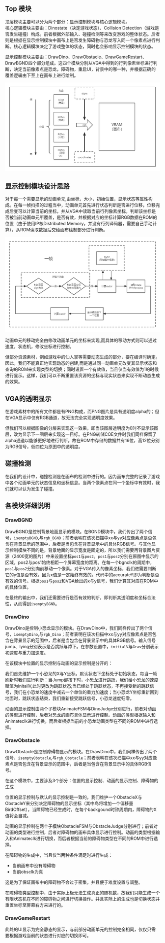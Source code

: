 ## Top 模块

顶层模块主要可以分为两个部分：显示控制模块与核心逻辑模块。  
核心逻辑模块主要由：Dinostate（决定游戏状态）、Collision Detection（游戏是否发生碰撞）构成。前者根据外部输入、碰撞检测等来改变游戏的整体状态。后者则是根据在显示控制模块中画布上是否发生障碍物与恐龙写入同一个像素点进行判断。核心逻辑模块决定了游戏整体的状态，同时也会影响显示控制模块的状态。

显示控制模块主要由：DrawDino、DrawObstacle、DrawGameRestart、DrawBGND四个部分组成。这四个模块分别从VGA中得到的行列像素坐标进行判断，决定当前像素点是恐龙，障碍物，重启UI，背景中的哪一种，并根据正确的覆盖逻辑由下至上在画布上进行绘制。

![](./assets/image.png)

## 显示控制模块设计思路

对于每一个需要显示的动画单元,由坐标，大小，初始位置，显示状态等属性构成。在每一帧扫描的过程当中，动画单元首先进行状态判断是否进行位移，位移完成后变可以计算当前的坐标，并从VGA中读取当前行列像素坐标，判断该坐标是否被当前动画单元所覆盖，是否有效，并根据对应的坐标计算RGB数据在ROM的位置（由于使用IP核Distributed Memory，并没有行列译码器，需要自己手动计算），从ROM读取数据后交给画布绘制部分进行判断。

![](./assets/image2.png)

动画单元的移动完全由修改动画单元的坐标来实现,而具体的移动方式则可以通过速度，状态机，修改坐标进行控制。

但部分资源素材，例如游戏中的仙人掌等需要动态生成的部分，要在编译时确定。因此，我们不能真正地实现动态的创建,而是通过同一动画单元改变其显示状态和查询的ROM来实现类型的切换；同时设置一个有效值，当且仅当有效值为1的时候进行显示。这样，我们可以不断重置该资源的坐标与现实状态来实现不断动态生成的效果。

## VGA的透明显示

在游戏素材中的所有文件都是有PNG构成，而PNG图片是具有透明度alpha的；但在VGA显示中仅有RGB通道，故无法完全实现透明度效果。

但我们可以根据图像的分层来实现这一效果，即当该图层透明度为0时不显示该图层，改为显示下一图层来实现这一目标。在PNG转储COE文件时我们同样保留了alpha通道以能够更好地进行判断。故在ROM中存储的数据共有16位，高12位分别为RGB信号，低四位为原图中的透明度。

## 碰撞检测
在我们的设计中，碰撞检测是在画布的检测中进行的。因为画布完整的记录了游戏中各个动画单元的状态信息和坐标信息。当两个像素点在同一个坐标中有效时，我们就可以认为发生了碰撞。

## 各模块详细说明

### DrawBGND


DrawBGND是控制背景地面显示的模块。在BGND模块中，我们传出了两个信号，`isemptyBGND`,与`rgb_BGND`；前者表明在该次扫描中xx与yy对应像素点是否包含在背景显示的范围中，后者是当包含在背景显示中的具体RGB信号。与其他显示控制模块不同的是，背景地面的显示宽度是固定的，所以我们需要再背景图片资源（2400宽的图片）中来设置坐标`pos1`与`pos2`。`pos1`与`pos2`分别在原图中显示的区域，pos2与pos1始终相距一个屏幕宽度的距离。在每一个bgnclk的周期中，`pos1`与`pos2`分别向前移动一个像素。对于VGA传入的像素坐标，我们进需要判断它的y值是否有效，因为x值是一定始终有效的。代码中的accurateY即为判断是否有效的信号。根据`pos1`与`pos2`和VGA给出的x与y信号，我们计算其对应在ROM中的具体位置。

在最终的输出中，我们还需要进行是否有效的判断，即判断其透明度和坐标合法性，从而得到`isemptyBGND`。

### DrawDino

DrawDino是控制小恐龙显示的模块。在DrawDino中，我们同样传出了两个信号，`isemptyDino`,与`rgb_Dino`；前者表明在该次扫描中xx与yy对应像素点是否包含在背景显示的范围中，后者是当包含在背景显示中的具体RGB信号。输入信号jump、lying分别表示是否跳跃与蹲下。在参数设置中，`initialV`与`Grav`分别表示初速度与重力加速度。

在该模块中位置的显示控制与动画的显示控制是分开的：

我们首先维护一个小恐龙的X与Y坐标。默认状态下坐标处于初始状态，每当一帧刷新时我们进行判断：当Jump键按下时，小恐龙进行跳跃，我们给小恐龙的速度赋值为initailV,此时更改为跳跃状态;当已经处于跳跃状态，不再接受新的跳跃信号，我们在小恐龙的速度中减去一个单位的重力加速度；当小恐龙Y坐标重新回到地面时，跳跃状态结束，我们重新接受跳跃信号，小恐龙速度归零。

动画的显示控制由两个子模块AnimateFSM与DinoJudge分别进行，前者对动画的类型进行控制，后者对恐龙的画布具体显示进行控制。动画的类型根据输入和Animateclk进行切换，而后者根据当前的小恐龙动画类型在不同的ROM中进行选择。

### DrawObstacle

DrawObstacle是控制障碍物显示的模块。在DrawDino中，我们同样传出了两个信号，`isemptyObstacle`,与`rgb_Obstacle`；前者表明在该次扫描中xx与yy对应像素点是否包含在背景显示的范围中，后者是当包含在背景显示中的具体RGB信号。

在这个模块中，主要涉及3个部分：位置的显示控制、动画的显示控制、障碍物的生成

位置的显示控制与默认的显示控制是一致的，我们维护一个ObstacleX与ObstacleY来分别决定障碍物的显示坐标（其中鸟将增加一个偏移量BirdOffset），当障碍物已经生成时，在每个backgound时钟周期内，障碍物的X值将会自减。

动画的显示控制在两个子模块ObstacleFSM与ObstacleJudge分别进行；前者对动画的类型进行控制，后者对障碍物的画布具体显示进行控制。动画的类型根据输入和Animateclk进行切换，而后者根据当前的障碍物类型在不同的ROM中进行选择。

在障碍物的生成中，当且仅当两种条件满足时进行生成：
+ 当前画布中没有障碍物
+ 当前obsclk为真

这是为了保证画布中的障碍物不会过于密集，并且便于难度设置与调整。

在障碍物类型控制中，由于实际上板无法生成真正的随机数，故我们只能生成一个有限状态机在不同的障碍物之间进行切换操作。并且实际上的生成也是切换状态并重置坐标至屏幕右方来进行的。

### DrawGameRestart

此处的UI显示为完全静态的显示，与前部分动画单元的控制完全相同，仅仅只需要根据游戏当前的状态进行对应的切换即可。